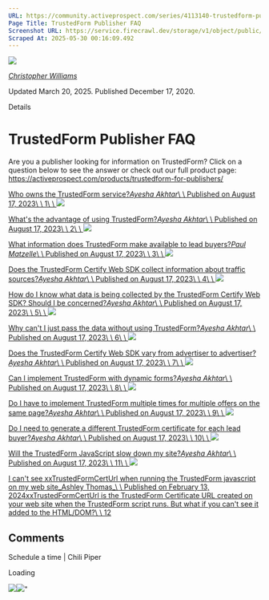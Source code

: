 ```yaml
---
URL: https://community.activeprospect.com/series/4113140-trustedform-publisher-faq
Page Title: TrustedForm Publisher FAQ
Screenshot URL: https://service.firecrawl.dev/storage/v1/object/public/media/screenshot-7ba119ef-6be4-43e1-97a1-b71debba2df6.png
Scraped At: 2025-05-30 00:16:09.492
---
```


[![](https://content2.bloomfire.com/avatars/users/1405246/thumb/thumbnail.png?f=1620827893&Expires=1748567763&Signature=alHhfFQV-UMWuFs15-bPc7qgqqz9Y1Ab4IgozHpxQiAhUo5QAAfSvWdRMIbB-MjATp6xhtpy160bLJAeVRgeskGV6MRnGOAwxIiDv1NLbxQpjUuDhS5Vt-l~KwdeeAMZgfCDN4LcKieNhNH4RbxIi6u1G~0SyfSGnkzJqf3njztU2IzGkJDjQsMkzypIQ59gvF-EaavxIbiQesisFxK7Q~j3ndfecobcl-VICoo2k3tgVlDxWQqPmwd0v9jDcjRFdgts8tflhT-tEdM39EcA7SqgmO-mxBW3tKWEPOlqpW0hGRQtnYW4LysnPUkvFwr4sktBEmx8QIq7B~E2z5EwjQ__&Key-Pair-Id=APKAIDFCFZ2UHE5LPIUA)](https://community.activeprospect.com/memberships/7846678-christopher-williams)

[_Christopher Williams_](https://community.activeprospect.com/memberships/7846678-christopher-williams)

Updated March 20, 2025. Published December 17, 2020.

Details

# TrustedForm Publisher FAQ

Are you a publisher looking for information on TrustedForm? Click on a question below to see the answer or check out our full product page: https://activeprospect.com/products/trustedform-for-publishers/

[Who owns the TrustedForm service?_Ayesha Akhtar_\\
\\
Published on August 17, 2023\\
\\
1\\
\\
![](https://content3.bloomfire.com/thumbnails/contributions/003/851/993/_270x180.png?f=1692282361&Expires=1748567763&Signature=cUxDC-7w17G9QiG2OAqzrMhdpYWWJDUbo25-t908ojigw~Fyr1PulNZB0DtFVawncG1ne8mWizPU4SHiaQtmXuHOfv1Z9KvpNiTThHqJHvnlmk~l~bg5~A-6N3Qa2dUwZz-LPD-W40j6J42KxQNYitgHo7EIevWCgj2hsXzgpnCAgki9bSyOzGIPOPI9G6NWXTLpOclpFb1reQhvCJq6IBMsSF3LAmMooYo72sjXGhyy306bT-IKaELATTEsP1FttLoyyT5i406IJf3TvXGELVdWECgeIm8GmoNOOfAkbDAeo2WT5sAGoUFIvWbrKCwcfhhCDxo6ensLh~1uTzjB1A__&Key-Pair-Id=APKAIDFCFZ2UHE5LPIUA)](https://community.activeprospect.com/series/4113140/posts/5139520-who-owns-the-trustedform-service)

[What's the advantage of using TrustedForm?_Ayesha Akhtar_\\
\\
Published on August 17, 2023\\
\\
2\\
\\
![](https://content0.bloomfire.com/thumbnails/contributions/003/851/977/_270x180.png?f=1692282128&Expires=1748567763&Signature=bgURTG-BQDq~fDY2tKxNNAgNlgS2C2XasflsyBSSTDfdTeN~3uV5MBmPg0oWanN7AKjfhrjQh0wJP6N1KLF4jzLWyWmu8EgY6BaiAj8kC0VCaSIyXvBEJTbfHnJldldwmSJXj1T35moBa~SBGYRN3Uj7F9AMQK~i1zse1viiAyZO1Z25JI~4dOgPrJBAbhb7of9OzPih-dGsyLOw1vTy73PYbCsb8tehZJgd2zaEZI3hzgHtbKebp757ysKMMLlf-1zfGYQbI85QWjX8HchbMMgKYiFH3lbNxLfthYGNhLX4tmOpQM7VyIObvbt2aQI925T64~4zo7T2zNfTU6BjiA__&Key-Pair-Id=APKAIDFCFZ2UHE5LPIUA)](https://community.activeprospect.com/series/4113140/posts/5139510-what-s-the-advantage-of-using-trustedform)

[What information does TrustedForm make available to lead buyers?_Paul Matzelle_\\
\\
Published on August 17, 2023\\
\\
3\\
\\
![](https://content2.bloomfire.com/thumbnails/contributions/003/852/087/_270x180.png?f=1692283408&Expires=1748567763&Signature=If7X0A9r60dHTXtXA5xvPmytiN7eY8h9wfyYxeoeYV70qMYQBeK0OPt4nNfDhBixrvx3zA58cP4w57tmB~9XvPLNhZ2DeXMBLfgN8lNjcQJXyn0-yHO-P~Xy13Fs79wVi-deSoFUt8wO~YrvhrgJldIPKU5jauXPDUfbqQRYK7~x3GigYY-WcZRO1QWKjBAaDZG7ZVQ7jihcll0YID9xxwV2FOXcOQvYDE0hKP-cGOJubdtyyEM8iwN5jFBidxbMSNyUEkS7Bz9UnTHrrVWF~O45gCfLEMD8PQ~7TnsTjb1YNnrglAkupWzqnn90gvHm~XL-eUes4Pg6p4mW2mBccA__&Key-Pair-Id=APKAIDFCFZ2UHE5LPIUA)](https://community.activeprospect.com/series/4113140/posts/5139617-what-information-does-trustedform-make-available-to-lead-buyers)

[Does the TrustedForm Certify Web SDK collect information about traffic sources?_Ayesha Akhtar_\\
\\
Published on August 17, 2023\\
\\
4\\
\\
![](https://content3.bloomfire.com/thumbnails/contributions/003/852/096/_270x180.png?f=1692283570&Expires=1748567763&Signature=pgV3mvo~Sl2X7oUlH7WemuqN5xFxHSR1XmFBuUjAVr8~0pNO1TRIcQ97o2iFipuFxn1l-gMDU0UsecZlrZOwlZ6AEsOxNVqWzzMnGVLD0gf83sRlVfJJ7Nr~wsEyS-K2tHGGhP81FA408gLCr0fzdWtTm5UoyP9tT-3imt4BkZO7dcdXa7uC0MhPgdE5vDIfpHdYnrzcnO42k6XoIxMy0cK2cNFSxUen0q7ToOmjBWmJgvwoBLOeavXsok1TzlJB9kiwvZt4bXjRgNj3XuPtGSUSNezFNOxMo3Ui-A4pi8Eu2lB8F1dQNKUuQLwUDjNRWEEiCl8PG52ogCnD64QcIQ__&Key-Pair-Id=APKAIDFCFZ2UHE5LPIUA)](https://community.activeprospect.com/series/4113140/posts/5139621-does-the-trustedform-certify-web-sdk-collect-information-about-traffic-sources)

[How do I know what data is being collected by the TrustedForm Certify Web SDK? Should I be concerned?_Ayesha Akhtar_\\
\\
Published on August 17, 2023\\
\\
5\\
\\
![](https://content1.bloomfire.com/thumbnails/contributions/003/852/111/_270x180.png?f=1692283900&Expires=1748567763&Signature=lunVY5dJ4V7ZNhhXCCPf9RD6CFQLEyCs5b2R44pzFPo0zqZsot-he7XU71IkdlhctkXaLONbhDV9G0hIgYDrjLz07z2mOjmZnnncwZWkOFFIquwoYFlazk-bXwPnfOHn6BdQjvflCzBUqxeryrXIjO-SU83nTtTMUoTXCA~2GP5JQ4Kx4FpqpG-lBmsLOVy298gI-HLXly8VM1-Db6e~n~sNaRHiCv7WRq-dwGK3Z4TSLBXKIz5KYmfGw76pY3LQwRd9M6lrU4H~Pz1VH0Nml9cZZyW6qRfqz5T8WuYTm-de0-2~td3CJ47MVabEUTnlNEP7UzIxAbWT7yyxXlH3lw__&Key-Pair-Id=APKAIDFCFZ2UHE5LPIUA)](https://community.activeprospect.com/series/4113140/posts/5139632-how-do-i-know-what-data-is-being-collected-by-the-trustedform-certify-web-sdk-s)

[Why can't I just pass the data without using TrustedForm?_Ayesha Akhtar_\\
\\
Published on August 17, 2023\\
\\
6\\
\\
![](https://content2.bloomfire.com/thumbnails/contributions/003/852/119/_270x180.png?f=1692284079&Expires=1748567763&Signature=JFaX-jdg36H~zix2Jkg2KHCozVH9HhCkwVoyjY1h~RhCAFcQBPY40FzpqOi0yxdM-OKhJND5~EpJKUFRwdteTjLyxtvhgFwMqXI1LyrV4B3TNS4J26BB~TAm46Zcobtji0oP1USQuH~ja6pPN-fWZ1n585-WrpCjT6vPXSzH6iFX1K63JrWARMUYRsE5gliqA3nReNyGlu9jzPvgZzHrW96fmZqQkiKynhOwG9ZGwy7Jb0RHdCaDcIEfkd~dB4VEiMoP9SdbyhzUDpz6AqI8GNezBfbfIf8ZdDOHtgXaRypIw0FFscKvqYGdTNpw5mg5z-mI3HzWr6gX5d9RLpCxeg__&Key-Pair-Id=APKAIDFCFZ2UHE5LPIUA)](https://community.activeprospect.com/series/4113140/posts/5139644-why-can-t-i-just-pass-the-data-without-using-trustedform)

[Does the TrustedForm Certify Web SDK vary from advertiser to advertiser?_Ayesha Akhtar_\\
\\
Published on August 17, 2023\\
\\
7\\
\\
![](https://content1.bloomfire.com/thumbnails/contributions/003/852/142/_270x180.png?f=1692284741&Expires=1748567764&Signature=tZL4GLTUvUc73tpAbekv8fOmHAQtLcYsy56-awU71b7sS6pm6UtZQNFQeqQy0jVkdRAPQTKYa3xg6wlQyzoqZJhbUsvr5v93rz5eWKfm4ZjiIQteNCPWSryG50Hh5ffkwRHhmLOirly2jADDD4hq25TVkGBDUomj-QHVJI6VjZcItcTBLr3YHvhi6QP7GWeY1Ze~tixNkOZfvYopOvezFrzlDtVLjU~EkTwa5Ks1pcoYSLYQZGK2WlI~OMPy5OvKkG28b-uxUOMTcHjrXMNUo1poPtozfgtAkKhWKFO-C52YOpN9LUnlii65LFuGhXS7oGY467r2mKV8Hm~ED0O33A__&Key-Pair-Id=APKAIDFCFZ2UHE5LPIUA)](https://community.activeprospect.com/series/4113140/posts/5139661-does-the-trustedform-certify-web-sdk-vary-from-advertiser-to-advertiser)

[Can I implement TrustedForm with dynamic forms?_Ayesha Akhtar_\\
\\
Published on August 17, 2023\\
\\
8\\
\\
![](https://content1.bloomfire.com/thumbnails/contributions/003/852/137/_270x180.png?f=1692284565&Expires=1748567764&Signature=PrmkaMS~9-XVWvv7liD~7M-71HfCgEqYSba4pb4X75pPHDZyorp~RMAbAFc37Fj1ZrsQbN3T2yeg6nVt9CvMhdvWLhEdA-IuDbr1LhjN8~2~1MCEhjYWi0~ubr7VSwJ1agdbnrs5QQ-TZz82D8N2~F7BYvWcKxC4NqjHFvGnETzi0Lp991c0W9bW3Qs8XUr1rIwJpzlTTnWoJlUp1BRpZ7LAJeMI5Ce1P2yqruwA44-4pXF2Wv745oAeptnukvybUlM2MRbv69wQiKAsF6mbfCc4gJCSb2EBBg19YgYQUTtlhhnwsFh~jYm~mCPaPK0zx4crlatRJKdu15Tnq42nww__&Key-Pair-Id=APKAIDFCFZ2UHE5LPIUA)](https://community.activeprospect.com/series/4113140/posts/5139654-can-i-implement-trustedform-with-dynamic-forms)

[Do I have to implement TrustedForm multiple times for multiple offers on the same page?_Ayesha Akhtar_\\
\\
Published on August 17, 2023\\
\\
9\\
\\
![](https://content3.bloomfire.com/thumbnails/contributions/003/852/066/_270x180.png?f=1692283071&Expires=1748567764&Signature=RExp8E0RjxerPI5b7N2Z1iLr2lbJzSYntbNrotdqcpmMSNOxdTSQGyjYEdwD4qhXySGNnBbaWkF2W3WTSP1ct5mLQFfCnxj8Di1vvCYsl-nbIhUZJ3xLtZKRG8XlINoQmbCBWT5pGSCFvz1H0cB-rVfcfn3QAR~AiLhpYD56mINYyU5KRPULbQGv0uATmX0D4rfijTTI~kzL249VnfgYQiBzHwq92R176h5aLepjDRJg6pDNGdPF1e7EyazG1Viezjmt-6gDLp7m-c-0b9SV3vaL8Dmcr0jSFCBl57Qk2EHsPKaDu0ftbTsX2qnF4XvkoDEN-BpNjgmu1PkmbnzOYw__&Key-Pair-Id=APKAIDFCFZ2UHE5LPIUA)](https://community.activeprospect.com/series/4113140/posts/5139563-do-i-have-to-implement-trustedform-multiple-times-for-multiple-offers-on-the-sa)

[Do I need to generate a different TrustedForm certificate for each lead buyer?_Ayesha Akhtar_\\
\\
Published on August 17, 2023\\
\\
10\\
\\
![](https://content0.bloomfire.com/thumbnails/contributions/003/852/041/_270x180.png?f=1692282895&Expires=1748567764&Signature=hjElEt1mqWzdeZsqX6YN9oMYr7BHTDZIArxGnXBR4JTRuKedLyet9Blw8rIqLLMe80bfeP3X9HBsvo9kg5pbD7gnk6IS1cPArci1Z4DimzGaqfmhFU0VgnaKNYEl5jRLEZSxxp5ahLlMclW5IDROtIkPuTYUpWQdx5oX0T7NniUualLEN4mx4y4sm5whGBTl0MIynDFnzMhdbYZIb7ldKzmCsv9-HkgtGkuqidx0VVRO~Si10LJHZQsTrsY-HuFJSYNNYdNUGXk1bQlrj8mDyr01qzCp~L8ajmxe9fTItynR-sS8cLJ2ZSd9RyeLfL~SkxCg094YvJfwz9GkdnkBhw__&Key-Pair-Id=APKAIDFCFZ2UHE5LPIUA)](https://community.activeprospect.com/series/4113140/posts/5139553-do-i-need-to-generate-a-different-trustedform-certificate-for-each-lead-buyer)

[Will the TrustedForm JavaScript slow down my site?_Ayesha Akhtar_\\
\\
Published on August 17, 2023\\
\\
11\\
\\
![](https://content0.bloomfire.com/thumbnails/contributions/003/852/026/_270x180.png?f=1692282634&Expires=1748567764&Signature=CQNLXIkRiPpa9pnkq-TlT50M~OluAz8YjhITj7vnSraKwPmQVrWKvU1Pbqd9qZVpfLhyTHR~AgDMHvviEAQbWwnpsS-tJXHYRr7mr~8gsz4tgJkco4GgswQFsJlH9ujV~1-f1qhN3M3j~GPpeD9kdaywTMZkiG1Fd-my78Ryqm-BEXrnJAXZl~mfCZGidlblblIQJBZ8Q63YX6eLsEjw0QGm3FTilZMsUobvWV-sUJHZN8G-6xLI3jQzpHOIc9bP7ZyJEujjAKnGVUCOWD1btkR3MW2cRsiYQ4yd-xiL5Jm5YN4araJkO9OCXC4gg2MbMmeTaKK8f8tfTx8EJKUNsw__&Key-Pair-Id=APKAIDFCFZ2UHE5LPIUA)](https://community.activeprospect.com/series/4113140/posts/5139542-will-the-trustedform-javascript-slow-down-my-site)

[I can't see xxTrustedFormCertUrl when running the TrustedForm javascript on my web site_Ashley Thomas_\\
\\
Published on February 13, 2024xxTrustedFormCertUrl is the TrustedForm Certificate URL created on your web site when the TrustedForm script runs. But what if you can't see it added to the HTML/DOM?\\
\\
12](https://community.activeprospect.com/series/4113140/posts/5324636-i-can-t-see-xxtrustedformcerturl-when-running-the-trustedform-javascript-on-my-)

## Comments

Schedule a time \| Chili Piper

Loading

![](https://bat.bing.com/action/0?ti=4018451&Ver=2&mid=87aabf1b-719a-4874-be1a-e4ac0e24e315&bo=1&sid=4572fc903ceb11f0a59ac10f4aefd336&vid=457300303ceb11f0909f913c24c6dae7&vids=1&msclkid=N&pi=918639831&lg=en-US&sw=1280&sh=1024&sc=24&p=https%3A%2F%2Fcommunity.activeprospect.com%2Fseries%2F4113140-trustedform-publisher-faq&r=&lt=675&evt=pageLoad&sv=1&cdb=AQAQ&rn=858966)![](https://bat.bing.com/action/0?ti=4018451&Ver=2&mid=87aabf1b-719a-4874-be1a-e4ac0e24e315&bo=2&sid=4572fc903ceb11f0a59ac10f4aefd336&vid=457300303ceb11f0909f913c24c6dae7&vids=0&msclkid=N&gtm_tag_source=ua&ec=Client%20ID&el=%2Fseries%2F4113140-trustedform-publisher-faq&gc=USD&tpp=1&en=Y&p=https%3A%2F%2Fcommunity.activeprospect.com%2Fseries%2F4113140-trustedform-publisher-faq&sw=1280&sh=1024&sc=24&evt=custom&cdb=AQAQ&rn=342791)"

